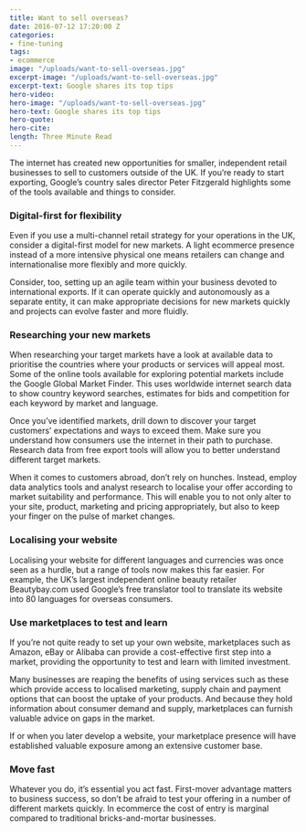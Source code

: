 ```yaml
---
title: Want to sell overseas?
date: 2016-07-12 17:20:00 Z
categories:
- fine-tuning
tags:
- ecommerce
image: "/uploads/want-to-sell-overseas.jpg"
excerpt-image: "/uploads/want-to-sell-overseas.jpg"
excerpt-text: Google shares its top tips
hero-video: 
hero-image: "/uploads/want-to-sell-overseas.jpg"
hero-text: Google shares its top tips
hero-quote: 
hero-cite: 
length: Three Minute Read
---
```


The internet has created new opportunities for smaller, independent retail businesses to sell to customers outside of the UK. If you’re ready to start exporting, Google’s country sales director Peter Fitzgerald highlights some of the tools available and things to consider. 

### Digital-first for flexibility 

Even if you use a multi-channel retail strategy for your operations in the UK, consider a digital-first model for new markets. A light ecommerce presence instead of a more intensive physical one means retailers can change and internationalise more flexibly and more quickly. 

Consider, too, setting up an agile team within your business devoted to international exports. If it can operate quickly and autonomously as a separate entity, it can make appropriate decisions for new markets quickly and projects can evolve faster and more fluidly. 

### Researching your new markets

When researching your target markets have a look at available data to prioritise the countries where your products or services will appeal most. Some of the online tools available for exploring potential markets include the Google Global Market Finder. This uses worldwide internet search data to show country keyword searches, estimates for bids and competition for each keyword by market and language. 

Once you’ve identified markets, drill down to discover your target customers’ expectations and ways to exceed them. Make sure you understand how consumers use the internet in their path to purchase. Research data from free export tools will allow you to better understand different target markets. 

When it comes to customers abroad, don’t rely on hunches. Instead, employ data analytics tools and analyst research to localise your offer according to market suitability and performance. This will enable you to not only alter to your site, product, marketing and pricing appropriately, but also to keep your finger on the pulse of market changes. 

### Localising your website

Localising your website for different languages and currencies was once seen as a hurdle, but a range of tools now makes this far easier. For example, the UK’s largest independent online beauty retailer Beautybay.com used Google’s free translator tool to translate its website into 80 languages for overseas consumers. 

### Use marketplaces to test and learn 

If you’re not quite ready to set up your own website, marketplaces such as Amazon, eBay or Alibaba can provide a cost-effective first step into a market, providing the opportunity to test and learn with limited investment.

Many businesses are reaping the benefits of using services such as these which provide access to localised marketing, supply chain and payment options that can boost the uptake of your products. And because they hold information about consumer demand and supply, marketplaces can furnish valuable advice on gaps in the market. 

If or when you later develop a website, your marketplace presence will have established valuable exposure among an extensive customer base. 

### Move fast

Whatever you do, it’s essential you act fast. First-mover advantage matters to business success, so don’t be afraid to test your offering in a number of different markets quickly. In ecommerce the cost of entry is marginal compared to traditional bricks-and-mortar businesses. 
